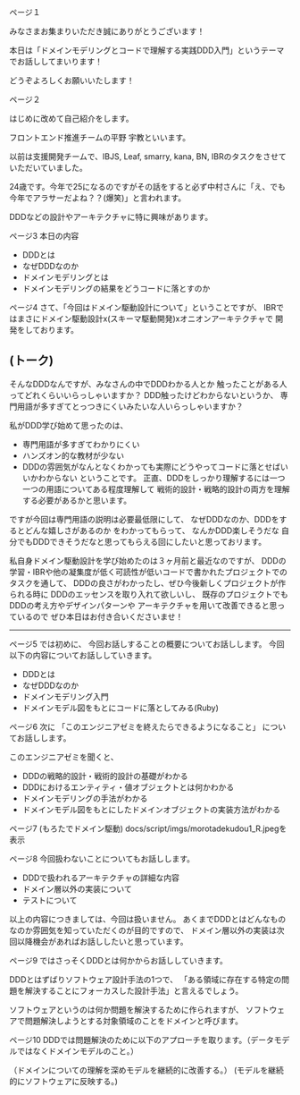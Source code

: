 ページ１

みなさまお集まりいただき誠にありがとうございます！

本日は「ドメインモデリングとコードで理解する実践DDD入門」というテーマでお話ししてまいります！

どうぞよろしくお願いいたします！

ページ２

はじめに改めて自己紹介をします。

フロントエンド推進チームの平野 宇教といいます。

以前は支援開発チームで、IBJS, Leaf, smarry, kana, BN, IBRのタスクをさせていただいていました。

24歳です。今年で25になるのですがその話をすると必ず中村さんに「え、でも今年でアラサーだよね？？(爆笑)」と言われます。

DDDなどの設計やアーキテクチャに特に興味があります。

ページ3
本日の内容
- DDDとは
- なぜDDDなのか
- ドメインモデリングとは
- ドメインモデリングの結果をどうコードに落とすのか

ページ4
さて、「今回はドメイン駆動設計について」ということですが、
IBRではまさにドメイン駆動設計x(スキーマ駆動開発)xオニオンアーキテクチャで
開発をしております。

(トーク)
------------------------
そんなDDDなんですが、みなさんの中でDDDわかる人とか
触ったことがある人ってどれくらいいらっしゃいますか？
DDD触ったけどわからないというか、
専門用語が多すぎてとっつきにくいみたいな人いらっしゃいますか？

私がDDD学び始めて思ったのは、
- 専門用語が多すぎてわかりにくい
- ハンズオン的な教材が少ない
- DDDの雰囲気がなんとなくわかっても実際にどうやってコードに落とせばいいかわからない
ということです。
正直、DDDをしっかり理解するには一つ一つの用語についてある程度理解して
戦術的設計・戦略的設計の両方を理解する必要があるかと思います。

ですが今回は専門用語の説明は必要最低限にして、
なぜDDDなのか、DDDをするとどんな嬉しさがあるのか
をわかってもらって、
なんかDDD楽しそうだな
自分でもDDDできそうだなと思ってもらえる回にしたいと思っておリます。

私自身ドメイン駆動設計を学び始めたのは３ヶ月前と最近なのですが、
DDDの学習・IBRや他の凝集度が低く可読性が低いコードで書かれたプロジェクトでのタスクを通して、
DDDの良さがわかったし、ぜひ今後新しくプロジェクトが作られる時に
DDDのエッセンスを取り入れて欲しいし、
既存のプロジェクトでもDDDの考え方やデザインパターンや
アーキテクチャを用いて改善できると思っているので
ぜひ本日はお付き合いくださいませ！

---------------------

ページ5
では初めに、
今回お話しすることの概要についてお話しします。
今回以下の内容についてお話ししていきます。

- DDDとは
- なぜDDDなのか
- ドメインモデリング入門
- ドメインモデル図をもとにコードに落としてみる(Ruby)


ページ6
次に
「このエンジニアゼミを終えたらできるようになること」
についてお話しします。

このエンジニアゼミを聞くと、

- DDDの戦略的設計・戦術的設計の基礎がわかる
- DDDにおけるエンティティ・値オブジェクトとは何かわかる
- ドメインモデリングの手法がわかる
- ドメインモデル図をもとにしたドメインオブジェクトの実装方法がわかる

ページ7
(もろたでドメイン駆動)
docs/script/imgs/morotadekudou1_R.jpegを表示


ページ8
今回扱わないことについてもお話しします。

- DDDで扱われるアーキテクチャの詳細な内容
- ドメイン層以外の実装について
- テストについて

以上の内容につきましては、今回は扱いません。
あくまでDDDとはどんなものなのか雰囲気を知っていただくのが目的ですので、
ドメイン層以外の実装は次回以降機会があればお話ししたいと思っています。

ページ9
ではさっそくDDDとは何かからお話ししていきます。

DDDとはずばりソフトウェア設計手法の1つで、
「ある領域に存在する特定の問題を解決することにフォーカスした設計手法」と言えるでしょう。

ソフトウェアというのは何か問題を解決するために作られますが、
ソフトウェアで問題解決しようとする対象領域のことをドメインと呼びます。

ページ10
DDDでは問題解決のために以下のアプローチを取ります。（データモデルではなくドメインモデルのこと。）

（ドメインについての理解を深めモデルを継続的に改善する。）
(モデルを継続的にソフトウェアに反映する。)


